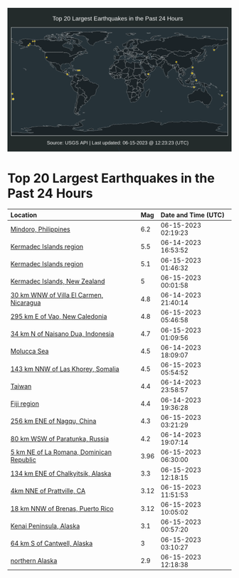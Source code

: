 ![Map](./map.png)

# Top 20 Largest Earthquakes in the Past 24 Hours

| Location | Mag | Date and Time (UTC) |
|:---|:---|:---|
| [Mindoro, Philippines](https://earthquake.usgs.gov/earthquakes/eventpage/us7000k8jz) | 6.2 | 06-15-2023 02:19:23 |
| [Kermadec Islands region](https://earthquake.usgs.gov/earthquakes/eventpage/us7000k8gg) | 5.5 | 06-14-2023 16:53:52 |
| [Kermadec Islands region](https://earthquake.usgs.gov/earthquakes/eventpage/us7000k8ju) | 5.1 | 06-15-2023 01:46:32 |
| [Kermadec Islands, New Zealand](https://earthquake.usgs.gov/earthquakes/eventpage/us7000k8jh) | 5 | 06-15-2023 00:01:58 |
| [30 km WNW of Villa El Carmen, Nicaragua](https://earthquake.usgs.gov/earthquakes/eventpage/us7000k8iy) | 4.8 | 06-14-2023 21:40:14 |
| [295 km E of Vao, New Caledonia](https://earthquake.usgs.gov/earthquakes/eventpage/us7000k8lp) | 4.8 | 06-15-2023 05:46:58 |
| [34 km N of Naisano Dua, Indonesia](https://earthquake.usgs.gov/earthquakes/eventpage/us7000k8jp) | 4.7 | 06-15-2023 01:09:56 |
| [Molucca Sea](https://earthquake.usgs.gov/earthquakes/eventpage/us7000k8gx) | 4.5 | 06-14-2023 18:09:07 |
| [143 km NNW of Las Khorey, Somalia](https://earthquake.usgs.gov/earthquakes/eventpage/us7000k8lq) | 4.5 | 06-15-2023 05:54:52 |
| [Taiwan](https://earthquake.usgs.gov/earthquakes/eventpage/us7000k8jg) | 4.4 | 06-14-2023 23:58:57 |
| [Fiji region](https://earthquake.usgs.gov/earthquakes/eventpage/us7000k8hf) | 4.4 | 06-14-2023 19:36:28 |
| [256 km ENE of Nagqu, China](https://earthquake.usgs.gov/earthquakes/eventpage/us7000k8ky) | 4.3 | 06-15-2023 03:21:29 |
| [80 km WSW of Paratunka, Russia](https://earthquake.usgs.gov/earthquakes/eventpage/us7000k8h6) | 4.2 | 06-14-2023 19:07:14 |
| [5 km NE of La Romana, Dominican Republic](https://earthquake.usgs.gov/earthquakes/eventpage/pr2023166000) | 3.96 | 06-15-2023 06:30:00 |
| [134 km ENE of Chalkyitsik, Alaska](https://earthquake.usgs.gov/earthquakes/eventpage/ak0237mqgq0i) | 3.3 | 06-15-2023 12:18:15 |
| [4km NNE of Prattville, CA](https://earthquake.usgs.gov/earthquakes/eventpage/nc73901331) | 3.12 | 06-15-2023 11:51:53 |
| [18 km NNW of Brenas, Puerto Rico](https://earthquake.usgs.gov/earthquakes/eventpage/pr71413528) | 3.12 | 06-15-2023 10:05:02 |
| [Kenai Peninsula, Alaska](https://earthquake.usgs.gov/earthquakes/eventpage/ak0237mjjvde) | 3.1 | 06-15-2023 00:57:20 |
| [64 km S of Cantwell, Alaska](https://earthquake.usgs.gov/earthquakes/eventpage/ak0237ml2419) | 3 | 06-15-2023 03:10:27 |
| [northern Alaska](https://earthquake.usgs.gov/earthquakes/eventpage/ak0237mqgr3e) | 2.9 | 06-15-2023 12:18:38 |
